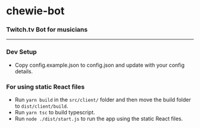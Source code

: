 # chewie-bot
### Twitch.tv Bot for musicians

---

### Dev Setup
- Copy config.example.json to config.json and update with your config details.

### For using static React files
- Run `yarn build` in the `src/client/` folder and then move the build folder to `dist/client/build`.
- Run `yarn tsc` to build typescript.
- Run `node ./dist/start.js` to run the app using the static React files.
